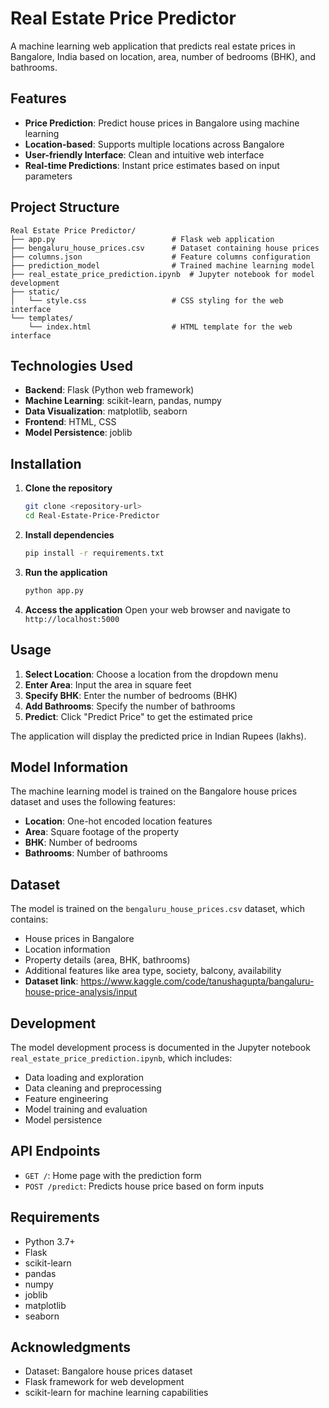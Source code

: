 # Real Estate Price Predictor

A machine learning web application that predicts real estate prices in Bangalore, India based on location, area, number of bedrooms (BHK), and bathrooms.

## Features

- **Price Prediction**: Predict house prices in Bangalore using machine learning
- **Location-based**: Supports multiple locations across Bangalore
- **User-friendly Interface**: Clean and intuitive web interface
- **Real-time Predictions**: Instant price estimates based on input parameters

## Project Structure

```
Real Estate Price Predictor/
├── app.py                          # Flask web application
├── bengaluru_house_prices.csv      # Dataset containing house prices
├── columns.json                    # Feature columns configuration
├── prediction_model                # Trained machine learning model
├── real_estate_price_prediction.ipynb  # Jupyter notebook for model development
├── static/
│   └── style.css                   # CSS styling for the web interface
└── templates/
    └── index.html                  # HTML template for the web interface
```

## Technologies Used

- **Backend**: Flask (Python web framework)
- **Machine Learning**: scikit-learn, pandas, numpy
- **Data Visualization**: matplotlib, seaborn
- **Frontend**: HTML, CSS
- **Model Persistence**: joblib

## Installation

1. **Clone the repository**
   ```bash
   git clone <repository-url>
   cd Real-Estate-Price-Predictor
   ```

2. **Install dependencies**
   ```bash
   pip install -r requirements.txt
   ```

3. **Run the application**
   ```bash
   python app.py
   ```

4. **Access the application**
   Open your web browser and navigate to `http://localhost:5000`

## Usage

1. **Select Location**: Choose a location from the dropdown menu
2. **Enter Area**: Input the area in square feet
3. **Specify BHK**: Enter the number of bedrooms (BHK)
4. **Add Bathrooms**: Specify the number of bathrooms
5. **Predict**: Click "Predict Price" to get the estimated price

The application will display the predicted price in Indian Rupees (lakhs).

## Model Information

The machine learning model is trained on the Bangalore house prices dataset and uses the following features:
- **Location**: One-hot encoded location features
- **Area**: Square footage of the property
- **BHK**: Number of bedrooms
- **Bathrooms**: Number of bathrooms

## Dataset

The model is trained on the `bengaluru_house_prices.csv` dataset, which contains:
- House prices in Bangalore
- Location information
- Property details (area, BHK, bathrooms)
- Additional features like area type, society, balcony, availability
- **Dataset link**: https://www.kaggle.com/code/tanushagupta/bangaluru-house-price-analysis/input

## Development

The model development process is documented in the Jupyter notebook `real_estate_price_prediction.ipynb`, which includes:
- Data loading and exploration
- Data cleaning and preprocessing
- Feature engineering
- Model training and evaluation
- Model persistence

## API Endpoints

- `GET /`: Home page with the prediction form
- `POST /predict`: Predicts house price based on form inputs

## Requirements

- Python 3.7+
- Flask
- scikit-learn
- pandas
- numpy
- joblib
- matplotlib
- seaborn

## Acknowledgments

- Dataset: Bangalore house prices dataset
- Flask framework for web development
- scikit-learn for machine learning capabilities 
